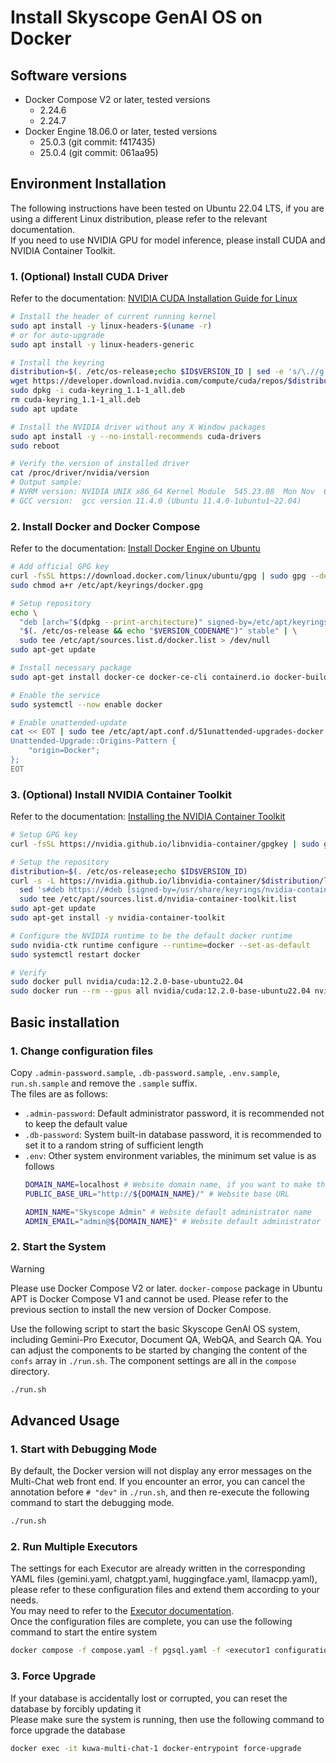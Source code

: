 # Install Skyscope GenAI OS on Docker

## Software versions
- Docker Compose V2 or later, tested versions
  - 2.24.6
  - 2.24.7
- Docker Engine 18.06.0 or later, tested versions
  - 25.0.3 (git commit: f417435)
  - 25.0.4 (git commit: 061aa95)

## Environment Installation
The following instructions have been tested on Ubuntu 22.04 LTS, if you are using a different Linux distribution, please refer to the relevant documentation.  
If you need to use NVIDIA GPU for model inference, please install CUDA and NVIDIA Container Toolkit.

### 1. (Optional) Install CUDA Driver

Refer to the documentation: [NVIDIA CUDA Installation Guide for Linux](https://docs.nvidia.com/cuda/cuda-installation-guide-linux/)

```sh
# Install the header of current running kernel
sudo apt install -y linux-headers-$(uname -r)
# or for auto-upgrade
sudo apt install -y linux-headers-generic

# Install the keyring
distribution=$(. /etc/os-release;echo $ID$VERSION_ID | sed -e 's/\.//g')
wget https://developer.download.nvidia.com/compute/cuda/repos/$distribution/x86_64/cuda-keyring_1.1-1_all.deb
sudo dpkg -i cuda-keyring_1.1-1_all.deb
rm cuda-keyring_1.1-1_all.deb
sudo apt update

# Install the NVIDIA driver without any X Window packages
sudo apt install -y --no-install-recommends cuda-drivers
sudo reboot

# Verify the version of installed driver
cat /proc/driver/nvidia/version
# Output sample:
# NVRM version: NVIDIA UNIX x86_64 Kernel Module  545.23.08  Mon Nov  6 23:49:37 UTC 2023
# GCC version:  gcc version 11.4.0 (Ubuntu 11.4.0-1ubuntu1~22.04)
```

### 2. Install Docker and Docker Compose

Refer to the documentation: [Install Docker Engine on Ubuntu](https://docs.docker.com/engine/install/ubuntu/)
```sh
# Add official GPG key
curl -fsSL https://download.docker.com/linux/ubuntu/gpg | sudo gpg --dearmor -o /etc/apt/keyrings/docker.gpg
sudo chmod a+r /etc/apt/keyrings/docker.gpg

# Setup repository
echo \
  "deb [arch="$(dpkg --print-architecture)" signed-by=/etc/apt/keyrings/docker.gpg] https://download.docker.com/linux/ubuntu \
  "$(. /etc/os-release && echo "$VERSION_CODENAME")" stable" | \
  sudo tee /etc/apt/sources.list.d/docker.list > /dev/null
sudo apt-get update

# Install necessary package
sudo apt-get install docker-ce docker-ce-cli containerd.io docker-buildx-plugin docker-compose-plugin

# Enable the service
sudo systemctl --now enable docker

# Enable unattended-update
cat << EOT | sudo tee /etc/apt/apt.conf.d/51unattended-upgrades-docker
Unattended-Upgrade::Origins-Pattern {
    "origin=Docker";
};
EOT
```

### 3. (Optional) Install NVIDIA Container Toolkit

Refer to the documentation: [Installing the NVIDIA Container Toolkit](https://docs.nvidia.com/datacenter/cloud-native/container-toolkit/latest/install-guide.html)

```sh
# Setup GPG key
curl -fsSL https://nvidia.github.io/libnvidia-container/gpgkey | sudo gpg --dearmor -o /usr/share/keyrings/nvidia-container-toolkit-keyring.gpg

# Setup the repository
distribution=$(. /etc/os-release;echo $ID$VERSION_ID)
curl -s -L https://nvidia.github.io/libnvidia-container/$distribution/libnvidia-container.list | \
  sed 's#deb https://#deb [signed-by=/usr/share/keyrings/nvidia-container-toolkit-keyring.gpg] https://#g' | \
  sudo tee /etc/apt/sources.list.d/nvidia-container-toolkit.list
sudo apt-get update
sudo apt-get install -y nvidia-container-toolkit

# Configure the NVIDIA runtime to be the default docker runtime
sudo nvidia-ctk runtime configure --runtime=docker --set-as-default
sudo systemctl restart docker

# Verify
sudo docker pull nvidia/cuda:12.2.0-base-ubuntu22.04
sudo docker run --rm --gpus all nvidia/cuda:12.2.0-base-ubuntu22.04 nvidia-smi
```

## Basic installation

### 1. Change configuration files

Copy `.admin-password.sample`, `.db-password.sample`, `.env.sample`, `run.sh.sample` and remove the `.sample` suffix.  
The files are as follows:
- `.admin-password`: Default administrator password, it is recommended not to keep the default value
- `.db-password`: System built-in database password, it is recommended to set it to a random string of sufficient length
- `.env`: Other system environment variables, the minimum set value is as follows
    ```sh
    DOMAIN_NAME=localhost # Website domain name, if you want to make the service public, please set it to your public domain name
    PUBLIC_BASE_URL="http://${DOMAIN_NAME}/" # Website base URL

    ADMIN_NAME="Skyscope Admin" # Website default administrator name
    ADMIN_EMAIL="admin@${DOMAIN_NAME}" # Website default administrator login email, which can be an invalid email
    ```

### 2. Start the System

> [!WARNING]
> Please use Docker Compose V2 or later.
> `docker-compose` package in Ubuntu APT is Docker Compose V1 and cannot be used. Please refer to the previous section to install the new version of Docker Compose.

Use the following script to start the basic Skyscope GenAI OS system, including Gemini-Pro Executor, Document QA, WebQA, and Search QA. You can adjust the components to be started by changing the content of the `confs` array in `./run.sh`. The component settings are all in the `compose` directory.
```sh
./run.sh
```

## Advanced Usage

### 1. Start with Debugging Mode
By default, the Docker version will not display any error messages on the Multi-Chat web front end. If you encounter an error, you can cancel the annotation before `# "dev"` in `./run.sh`, and then re-execute the following command to start the debugging mode.
```sh
./run.sh
```

### 2. Run Multiple Executors
The settings for each Executor are already written in the corresponding YAML files (gemini.yaml, chatgpt.yaml, huggingface.yaml, llamacpp.yaml), please refer to these configuration files and extend them according to your needs.  
You may need to refer to the [Executor documentation](../src/executor/README.md).  
Once the configuration files are complete, you can use the following command to start the entire system
```sh
docker compose -f compose.yaml -f pgsql.yaml -f <executor1 configuration file> -f <executor2 configuration file...> up --build
```

### 3. Force Upgrade
If your database is accidentally lost or corrupted, you can reset the database by forcibly updating it  
Please make sure the system is running, then use the following command to force upgrade the database  
```sh
docker exec -it kuwa-multi-chat-1 docker-entrypoint force-upgrade
```